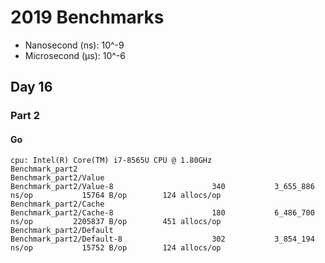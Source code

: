 # 2019 Benchmarks

* Nanosecond (ns): 10^-9
* Microsecond (μs): 10^-6

## Day 16

### Part 2

#### Go

````
cpu: Intel(R) Core(TM) i7-8565U CPU @ 1.80GHz
Benchmark_part2
Benchmark_part2/Value
Benchmark_part2/Value-8                      340           3_655_886 ns/op           15764 B/op        124 allocs/op
Benchmark_part2/Cache
Benchmark_part2/Cache-8                      180           6_486_700 ns/op         2205837 B/op        451 allocs/op
Benchmark_part2/Default
Benchmark_part2/Default-8                    302           3_854_194 ns/op           15752 B/op        124 allocs/op
````
